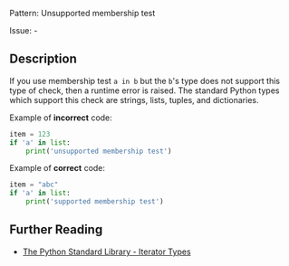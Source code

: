 Pattern: Unsupported membership test

Issue: -

## Description

If you use membership test `a in b` but the `b`'s type does not support this type of check, then a runtime error is raised. The standard Python types which support this check are strings, lists, tuples, and dictionaries.


Example of **incorrect** code:
```python
item = 123
if 'a' in list:
    print('unsupported membership test')
```

Example of **correct** code:
```python
item = "abc"
if 'a' in list:
    print('supported membership test')
```

## Further Reading

* [The Python Standard Library - Iterator Types](https://docs.python.org/2/library/stdtypes.html#iterator-types)
